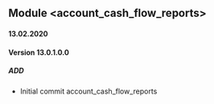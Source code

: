 ## Module <account_cash_flow_reports>

#### 13.02.2020
#### Version 13.0.1.0.0
##### ADD
- Initial commit account_cash_flow_reports
